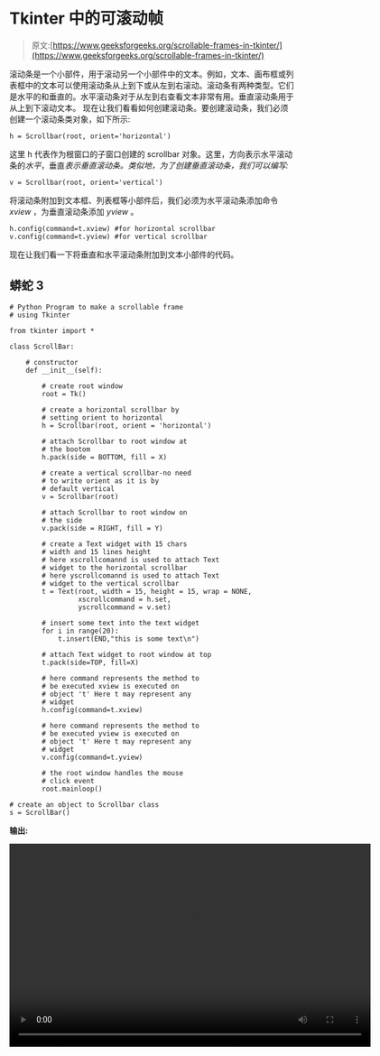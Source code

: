 # Tkinter 中的可滚动帧

> 原文:[https://www.geeksforgeeks.org/scrollable-frames-in-tkinter/](https://www.geeksforgeeks.org/scrollable-frames-in-tkinter/)

滚动条是一个小部件，用于滚动另一个小部件中的文本。例如，文本、画布框或列表框中的文本可以使用滚动条从上到下或从左到右滚动。滚动条有两种类型。它们是水平的和垂直的。水平滚动条对于从左到右查看文本非常有用。垂直滚动条用于从上到下滚动文本。
现在让我们看看如何创建滚动条。要创建滚动条，我们必须创建一个滚动条类对象，如下所示:

```
h = Scrollbar(root, orient='horizontal')
```

这里 h 代表作为根窗口的子窗口创建的 scrollbar 对象。这里，方向表示水平滚动条的*水平*，垂直*表示垂直滚动条。类似地，为了创建垂直滚动条，我们可以编写:*

```
v = Scrollbar(root, orient='vertical')
```

将滚动条附加到文本框、列表框等小部件后，我们必须为水平滚动条添加命令 *xview* ，为垂直滚动条添加 *yview* 。

```
h.config(command=t.xview) #for horizontal scrollbar
v.config(command=t.yview) #for vertical scrollbar
```

现在让我们看一下将垂直和水平滚动条附加到文本小部件的代码。

## 蟒蛇 3

```
# Python Program to make a scrollable frame
# using Tkinter

from tkinter import *

class ScrollBar:

    # constructor
    def __init__(self):

        # create root window
        root = Tk()

        # create a horizontal scrollbar by
        # setting orient to horizontal
        h = Scrollbar(root, orient = 'horizontal')

        # attach Scrollbar to root window at
        # the bootom
        h.pack(side = BOTTOM, fill = X)

        # create a vertical scrollbar-no need
        # to write orient as it is by
        # default vertical
        v = Scrollbar(root)

        # attach Scrollbar to root window on
        # the side
        v.pack(side = RIGHT, fill = Y)

        # create a Text widget with 15 chars
        # width and 15 lines height
        # here xscrollcomannd is used to attach Text
        # widget to the horizontal scrollbar
        # here yscrollcomannd is used to attach Text
        # widget to the vertical scrollbar
        t = Text(root, width = 15, height = 15, wrap = NONE,
                 xscrollcommand = h.set,
                 yscrollcommand = v.set)

        # insert some text into the text widget
        for i in range(20):
            t.insert(END,"this is some text\n")

        # attach Text widget to root window at top
        t.pack(side=TOP, fill=X)

        # here command represents the method to
        # be executed xview is executed on
        # object 't' Here t may represent any
        # widget
        h.config(command=t.xview)

        # here command represents the method to
        # be executed yview is executed on
        # object 't' Here t may represent any
        # widget
        v.config(command=t.yview)

        # the root window handles the mouse
        # click event
        root.mainloop()

# create an object to Scrollbar class
s = ScrollBar()

```

**输出:**

<video class="wp-video-shortcode" id="video-399666-1" width="640" height="360" preload="metadata" controls=""><source type="video/webm" src="https://media.geeksforgeeks.org/wp-content/uploads/20200420181829/Scrollable-frames-tkinter.webm?_=1">[https://media.geeksforgeeks.org/wp-content/uploads/20200420181829/Scrollable-frames-tkinter.webm](https://media.geeksforgeeks.org/wp-content/uploads/20200420181829/Scrollable-frames-tkinter.webm)</video>